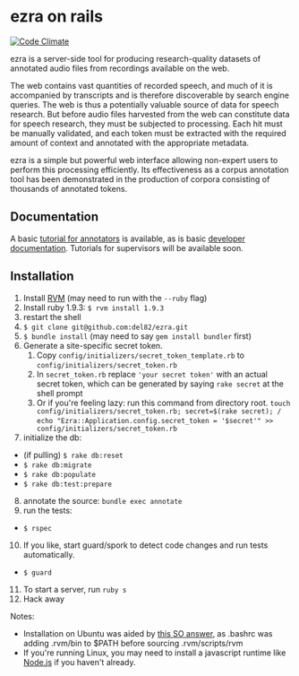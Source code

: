 # ezra on rails

[![Code Climate](https://codeclimate.com/github/del82/ezra.png)](https://codeclimate.com/github/del82/ezra)

ezra is a server-side tool for producing research-quality datasets of annotated audio files
from recordings available on the web.

The web contains vast quantities of recorded speech, and much of it is accompanied by
transcripts and is therefore discoverable by search engine queries. The web is thus a
potentially valuable source of data for speech research. But before audio files harvested
from the web can constitute data for speech research, they must be subjected to processing.
Each hit must be manually validated, and each token must be extracted with the required
amount of context and annotated with the appropriate metadata.

ezra is a simple but powerful web interface allowing non-expert users to perform this
processing efficiently. Its effectiveness as a corpus annotation tool has been demonstrated
in the production of corpora consisting of thousands of annotated tokens.


## Documentation

A basic [tutorial for annotators](https://github.com/del82/ezra/wiki/Tutorial-for-annotators)
is available, as is basic [developer documentation](https://github.com/del82/ezra/wiki).
Tutorials for supervisors will be available soon.

## Installation

1. Install [RVM](https://rvm.io/) (may need to run with the `--ruby` flag)
2. Install ruby 1.9.3: `$ rvm install 1.9.3`
3. restart the shell
4. `$ git clone git@github.com:del82/ezra.git`
5. `$ bundle install` (may need to say `gem install bundler` first)
6. Generate a site-specific secret token.
    1. Copy `config/initializers/secret_token_template.rb` to
       `config/initializers/secret_token.rb`
    2. In `secret_token.rb` replace `'your secret token'` with an actual
       secret token, which can be generated by saying `rake secret` at the
       shell prompt
    3. Or if you're feeling lazy: run this command from directory root. 
        `touch config/initializers/secret_token.rb; secret=$(rake secret); /`
        `echo "Ezra::Application.config.secret_token = '$secret'" >> config/initializers/secret_token.rb`
7. initialize the db:
  -  (if pulling) `$ rake db:reset`
  -  `$ rake db:migrate`
  -  `$ rake db:populate`
  -  `$ rake db:test:prepare`
8. annotate the source: `bundle exec annotate`
9. run the tests:
  -  `$ rspec`
10. If you like, start guard/spork to detect code changes and run tests
  automatically.
  - `$ guard`
11. To start a server, run `ruby s`
12. Hack away

Notes:

- Installation on Ubuntu was aided by [this SO answer](http://stackoverflow.com/a/11274952), as .bashrc was adding .rvm/bin to $PATH before sourcing .rvm/scripts/rvm
- If you're running Linux, you may need to install a javascript runtime like
[Node.js](https://github.com/joyent/node/wiki/Installing-Node.js-via-package-manager) if you haven't already.
